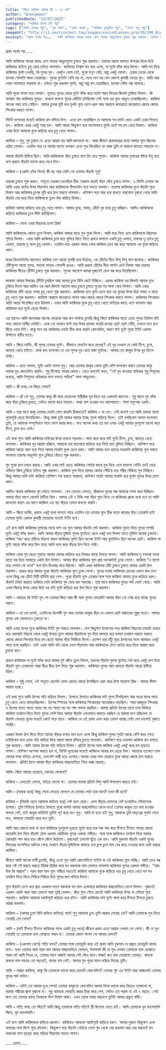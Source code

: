 ```yaml
---
title: "স্মিতা কাকিমা আমার স্ত্রী — ২য় পর্ব"
author: "Anonymous"
publishedDate: "22/07/2025"
category: "পরকিয়া বাংলা চটি গল্প"
tags: ["কাকি চোদার গল্প", "গুদ মারা", "তরুণ বয়স্ক", "পরকিয়া চুদাচুদির গল্প", "বাংলা পানু গল্প"]
imageUrl: "http://i1.eastcontent.top/images/xxxindiansex.pro/39/296_Big.jpg"
excerpt: "প্রথম পর্বের পর……   আমি কাকিমার পায়ের কাছে এসে পায়ের আঙুলগুলো চুষতে শুরু করলাম। তারপর আস্তে আসতে উপরের দিকে উঠে কাকিমার থাইতে চুমু খেয়ে চাটতে লাগলাম। কাকিমার নিশ্বাস ঘন হয়ে এলো, পা দুটো ফাঁক করে দিলো..."
---
```


প্রথম পর্বের পর……


আমি কাকিমার পায়ের কাছে এসে পায়ের আঙুলগুলো চুষতে শুরু করলাম। তারপর আস্তে আসতে উপরের দিকে উঠে কাকিমার থাইতে চুমু খেয়ে চাটতে লাগলাম। কাকিমার নিশ্বাস ঘন হয়ে এলো, পা দুটো ফাঁক করে দিলো। আমি মন দিয়ে কাকিমার গুদটা দেখছি, কি সুন্দর গুদ। একটুও লোম নেই, পুরো মসৃণ বেদি, অল্প একটু ফোলা। চেরার ভেতর থেকে হালকা গোলাপি আভা বেরোচ্ছে। গুদের ফুটোটা বেশি বড় না, দেখে মনে হয় যেন কোনো কুমারী মেয়ের গুদ। আমি আর লোভ সামলাতে পারলাম না। চাটতে শুরু করলাম গুদটা, অল্প অল্প রস বেরোচ্ছিল, হালকা সোঁদা গন্ধ আসছে।


আমি পুরো পাগল হয়ে গেলাম। দুহাতে গুদের কোয়া দুটো ফাঁক করে যতটা সম্ভব ভিতরে জিভটা ঢুকিয়ে দিলাম। কি অপরূপ স্বাদ কাকিমার গুদের। কখনো কখনো গুদের কোঁটটা চাটছিলাম সেই সঙ্গে ওর গুদে আঙুল ঢোকাচ্ছিলাম। কাকিমা অনেক গরম হয়ে গেছিল। আমার চুলের মুঠি ধরে মুখটা গুদে চেপে ধরল আর আরামে কাতরাতে কাতরাতে জোরে জোরে শিৎকার করতে লাগল।


মিনিট দশেকের মধ্যেই কাকিমা রস খসিয়ে দিল। এতো রস বেরোচ্ছিল যে আমাকে সব রসটা খেতে একটা ঢোক গিলতে হল। কাকিমা এবার একটু শান্ত হল। আমি আরো কিছুক্ষণ ধরে ভালোভাবে গুদটা চেটে সব রস খেয়ে নিলাম। কাকিমা এবার উঠে আমাকে বুকে জড়িয়ে ধরে চুমু খেতে লাগল।


কাকিমা – সুনু, গুদ চুষলে যে এতো আরাম হয় আমি জানতাম না। আজ জীবনে প্রথমবারের মতো আমার গুদে জিভের ছোঁয়া পেলাম। এতদিন পরে যে আমার ভাগ্যে ভগবান এতো সুখ লিখেছিল তা আজ তুমি না থাকলে জানতে পারতাম না।


আমার বাঁড়াটা ঠাটিয়ে ছিল। আমি কাকিমাকে বাঁড়া চুষতে বলে চিৎ হয়ে শুলাম। কাকিমা আমার দুপায়ের ফাঁকে উবু হয়ে বসে প্রথমে বাঁড়াটা ভালো করে দেখে নিল।


কাকিমা – (একটা ঢোঁক গিলে) কী বড় আর মোটা গো তোমার বাঁড়াটা সুনু!


তারপর চুষতে শুরু করল। পানুতে যেরকম দেখেছিল ঠিক সেরকম করেই বাঁড়া খেঁচে চুষতে লাগল। ৫ মিনিট চোষার পর আমি এবার খাটের উপর দাঁড়ালাম আর কাকিমাকে নীলডাউন হয়ে বসতে বললাম। তারপর কাকিমার মুখে বাঁড়াটা পুরে দিলাম আর কাকিমার চুলের মুঠি ধরে ঠাপ মারতে লাগলাম। খানিক্ষণ পরে আর ধরে রাখতে পারবোনা বুঝতে পেরে আমি বাঁড়াটা বের করে নিয়ে কাকিমাকে তুলে দাঁড় করিয়ে দিলাম।


কাকিমা আমায় জড়িয়ে ধরে চুমু খেতে লাগল। আমার বুকে, গলায়, ঠোঁটে খুব করে চুমু খাচ্ছিল। আমিও কাকিমাকে জড়িয়ে কাকিমার চুলে বিলি কাটছিলাম।


কাকিমা – সোনা এবার বিছানায় চলো প্লিজ!


আমি কাকিমাকে কোলে তুলে নিলাম, কাকিমা আমার ঘাড়ে মুখ গুজে দিলো। আমি ঘরে নিয়ে এসে কাকিমাকে বিছানায় শুইয়ে দিলাম। এবার আমি কাকিমার চুলে হাত বুলিয়ে দিতে দিতে প্রথমে কপালে একটা চুমু খেলাম, তারপর দু চোখে চুমু খেলাম, তারপর দু গালে চুমু খেলাম। এতদিন পরে এরকম আদর পেয়ে কাকিমা চোখ বন্ধ করে আমাকে ওর বুকে জড়িয়ে ধরল।


ঘরের ডিমলাইটের আলোতে কাকিমা যেন আরো সুন্দরী হয়ে উঠেছে, ওর ঠোঁটের নীচে বিন্দু বিন্দু ঘাম জমেছে। কাকিমার ঠোঁটগুলো আরো সুন্দর, পাতলা লালচে গোলাপী রঙের। আমি প্রথমে ঠোঁটের নীচে ঘামটা চেটে নিলাম আর তারপর কাকিমার নীচের ঠোঁটটা চুষতে শুরু করলাম। সুখের আবেশে আমরা দুজনেই চোখ বন্ধ করে নিয়েছিলাম।


কাকামা আমার উপরের ঠোঁটটা চুষছিল আর আমার চুলে বিলি কেটে দিচ্ছিল। এরপর কাকিমা ওর জিভটা আমার মুখে ঢুকিয়ে দিলো আর আমিও ওর নরম জিভটা আয়েশ করে চুষতে চুষতে মুখের সব লালা খেয়ে নিলাম। আমি এবার কাকিমার ঠোঁট ছেড়ে গলায় চুমু খেতে শুরু করলাম। কাকিমার হাত দুটো চেপে ধরে ওর বুকের উপর উঠে গলায় ও ঘাড়ে চুমু খেতে শুরু করলাম। কাকিমা আরামে কাতরাতে লাগল আর জোরে জোরে শিৎকার করতে লাগল। কাকিমার শিৎকারে আমি আরো উত্তেজিত হয়ে উঠলাম। এবার আমি কাকিমার বুকে চুমু খেতে খেতে মাইয়ের কাছে এসে থামলাম আর কাকিমার হাত দুটো ছেড়ে দিলাম।


এর আগেও আমি কলেজের অনেক মেয়েকে আর কল গার্লকে চুদেছি কিন্তু স্মিতা কাকিমার মতো এতো সুন্দর নিটোল মাই অন্য কোনো মামীর দেখিনি। একে তো ধবধবে ফর্সা তার উপর হালকা খয়েরি রংয়ের ছোট ছোট বোঁটা, দেখলে মনে হবে ছিঁড়ে খেয়ে নিই। কাকু মনে হয় কাকিমার দেহটা ঠিক করে খায়নি কোনোদিন, কারণ মাই দুটো পুরো টাইট একদম উল্টানো বাটির মতো।


আমি – স্মিতা ডার্লিং, কী সুন্দর তোমার দুটো। কীভাবে মেনটেন করে রেখেছ? এই দুধ দেখলে যে কেউ টিপে, চুষে, কামড়ে খেতে চাইবে। কাক কত ভাগ্যবান যে এত সুন্দর দুধ খেয়ে মজা লুটেছে। আমার তো কাকুর উপর খুব হিংসে হচ্ছে।

কাকিমা – ধ্যাত অসভ্য, তুমি একটা পাগল সুনু। আর তোমার কাকুর থেকে তুমি বেশি ভাগ্যবান কারণ তোমার কাকু আমার দুধ কোনোদিন খায়নি। শুধু টিপেছে গায়ের জোরে। খেতে বললেই বলত, “এই দুধ‌ খাওয়ার অধিকার শুধু শিশুদের রয়েছে, আমি শিশুদের অধিকারে ভাগ বসাতে পারিনা” শালা গান্ডুচোদা।

আমি – কী বলছ গো‌ স্মিতা সোনা?

কাকিমা – হ্যাঁ গো‌ সুনু, তোমার কাকু কী করে মেয়েদেল শারীরিক সুখ দিতে হয় একদম‌ই জানেনা। শুধু জানে গুদ ফাঁক করে বাঁড়া ঢুকিয়ে চুদতে, সেটাও ভালো করে পারেনা। অথচ বাপ হ‌ওয়ার সখ ষোলোয়ানা। শালা নপুংশক একটা।

আমি – তার‌ মানে কাকু তোমার দেহটা ভোগ করেনি ঠিকমতো? কাকিমা – না গো। সেই জন্যই তো আমি চোদার আশা পুরোপুরি ছেড়ে দিয়েছিলাম। কিন্তু আজ তুমি আবার আমার ইচ্ছে গুলো বাড়িয়ে দিলে। তাই বলছিলাম আসল ভাগ্যবান তুমি, যে আমাকে সম্পূর্ণভাবে পাবে ভোগ করার জন্য। নাও অনেক কথা তো হল এবার একটু আমার দুধগুলো ভালো করে টিপে, চুষে খাও দেখি।


এই কথা শুনে আমি কাকিমার মাইয়ের উপর হামলে পড়লাম। পালা করে করে মাই দুটো টিপে, চুষে, কামড়ে খেতে লাগলাম। কাকিমার খুব আরাম হচ্ছিল, আমাকে চার হাতপায়ে জড়িয়ে ধরে পিঠে হাত বুলিয়ে দিচ্ছিল। খানিক্ষণ পরে কাকিমা আরো গরম হয়ে গিয়ে আমার মাথাটা বুকে চেপে ধরল। আমি আমার ডান হাতের মধ্যমাটা কাকিমার গুদে ঘষতে লাগলাম তারপর আঙুলটা গুদে ঢুকিয়ে খেঁচতে শুরু করলাম।


গুদ পুরো রসে চবচব করছে। আমি এবার মাই ছেড়ে কাকিমার পেটের কাছে মুখ নিয়ে এসে রসালো পেটটা চেটে খেয়ে নাভিতে জিভ ঢুকিয়ে চাটতে শুরু করলাম। কাকিমা দুপা দিয়ে আমার কোমর পেঁচিয়ে ধরে শরীর বেঁকিয়ে সুখ নিচ্ছিল। কিন্তু আমার নাভি চাটা কাকিমা বেশিক্ষণ সহ্য করতে পারলনা, খানিক্ষণ পরেই আমার মাথাটা ধরে মুখটা গুদের উপর চেপে ধরল।


আমিও আবার কাকিমার গুদ চাটতে লাগলাম। বেশ‌ নোনতা নোনতা, ঝাঁঝালো গুদের গন্ধ আমাকে পগল‌ করে দিচ্ছিল। আমার বাঁড়া আগে থেকেই ঠাটিয়ে ছিল। আমার এই ৭ ইঞ্চি লম্বা বাঁড়া গুদে নিতে যে কাকিমার প্রচন্ড ব্যথা হবে তা আমি জানতাম কারণ এর আগে কাকিমা এত বড় বাঁড়ার চোদন‌ কখনো খায়নি।


আমি – স্মিতা ডার্লিং, প্রথমে একটু ব্যথা লাগতে পারে এতদিন তো তোমার গুদে ঠিক মতো কারোর বাঁড়া ঢোকেনি তাই তোমার গুদটা একদম কুমারী মেয়েদের মতোই টাইট হবে।


এই বলে আমি কাকিমার দুপায়ের মাঝে বসে ওর গুদে আমার বাঁড়াটা সেট করলাম। কাকিমা দুহাত দিয়ে গুদের পাপড়ি দুটো একটু ফাঁক করল। আমি আমার বাঁড়ার মুন্ডিটা গুদের ফুটোতে রেখে একটু চাপ দিলাম তাতে মুন্ডিটা অর্ধেক ঢুকলো। কাকিমা ‘আঃ’ করে চেঁচিয়ে উঠলো কারণ কাকিমার গুদটা ছিল অনেক টাইট আর ফুটোটাও ছিল অনেক ছোট। কাকিমা পা দুটো আরো ফাঁক করে দিল যাতে আমি ভাল করে বাঁড়ার ঠাপ দিতে পারি।


কাকিমা এবার গুদ ছেড়ে দুহাতে আমার কোমর জড়িয়ে ধরে নিজের‌ কাছে টানতে লাগল। আমি কাকিমার দু বগলের মাঝে হাতে ভর দিয়ে সজোরে একটা ঠাপ দিলাম। আমার বাঁড়া কাকিমার গুদে প্রায় অনেকটাই ঢুকে গেলো। কাকিমা “ও মাগো মরে গেলাম গো ওগো” বলে চিল চিৎকার করে উঠলো। আমি এবার কাকিমার ঠোঁট চুষতে চুষতে আবার একটা ঠাপ মারলাম। চরচর করে আমার পুরো বাঁড়াটা কাকিমার গুদে ঢুকে গেলো। গুদের ব্যথায় কাকিমার চোখের কোনে জল চলে এলো কিন্তু ওর ঠোঁটে মিষ্টি হাঁসিটা রয়ে গেল। পুরো বাঁড়াটা গুদে ঢোকার সঙ্গে সঙ্গে কাকিমা আমায় বুকে জড়িয়ে ধরল। বাঁড়াটা চটচট করাতে তাকিয়ে দেখি কাকিমার গুদ বেয়ে রক্ত গড়াচ্ছে। তার মানে কাকিমার গুদের পর্দা ফেটে গেছে। আমি এবার স্মিতার উপর থেকে উঠে ওর থাই দুটো জড়িয়ে ধরে ঠাপ দিতে শুরু করলাম।


আমি – আহহহ কি টাইট গুদ গো তোমার স্মিতা আর কী গরম গুদের ভেতরটা! আমার বাঁড়া তো সেদ্ধ হয়ে যাচ্ছে গুদের গরমে।

কাকিমা – তা তো হবেই, এতদিনের উপোষী গুদ আর তোমার কাকুর বাঁড়া যে একদম ছোট বাচ্চাদের নুঙ্কুর মতো। আমার গুদের এক কোনাতেও ঢুকতো না।


আমি এবার মনের সুখে কাকিমার টাইট গুদ মারতে লাগলাম। বেশ কিছুক্ষণ ঠাপানোর পরে কাকিমা বিছানার চাদরটা খামচে ধরে কোমরটা বিছানা থেকে একটু উপরে তুলে আমার বাঁড়াটাকে গুদ দিয়ে কামড়ে ধরে ঘনঘন তলঠাপ মারতে মারতে জোরে জোরে শিৎকার দিয়ে রস ছেড়ে আমার বাঁড়া ভিজিয়ে দিলো।এতক্ষণ ধরে হাঁটু মুড়ে ঠাপানোর ফলে আমারও একটু পায়ে ব্যথা করছিল। তাই এবার আমি খাট থেকে নেমে দাঁ‌ড়ালাম আর কাকিমাকে টেনে খাটের ধারে নিয়ে আরাম করে চুদবো বলে।


প্রথমে কাকিমার পা দুটো ফাঁক করে আমার দুই কাঁধে তুলে নিলাম, তারপর বাঁড়াটা গুদের ফুটোয় সেট করে একটু চাপ দিয়ে বাঁড়াটা গুদে ঢোকালাম আরা ধীরে ধীরে ঠাপ দিতে শুরু করলাম। কাকিমার গুদের গরম কামড়ে বাঁড়াটা আরো ঠাটিয়ে উঠল।


কাকিমা – সুষ্ঠু সোনা, ওই পানুতে ছেলেটা যেমন জোরে জোরে ঠাপাচ্ছিল ওরম করে ঠাপা মারোনা প্লিজ। আমার ভীষণ আরাম হচ্ছে।


এই কথা শুনে আমি ঠাপের গতি বাড়িয়ে দিলাম। ঠাপাতে ঠাপাতে কাকিমার মাই গুলো টিপছিলাম আর মাঝে মাঝে পায়ে চুমু খেতে খেতে কামড়াচ্ছিলাম। ঠাপের স্পিডের সঙ্গে কাকিমার শিৎকারের আওয়াজও বাড়ছিল। সারা ঘরজুড়ে শিৎকার ও ঠাপের পচাত পচাত পচাত পচ পচ পচাত পচ পচ শব্দ গমগম করছিল। আমার প্রতিটা ঠাপের তালে তাল মিলিয়ে কাকিমা তলঠাপ দিতে দিতে গুদের পেশি দিয়ে আমার বাঁড়াটা এমনভাবে কামড়ে ধরছিল যে আমার মনে হচ্ছিলনা যে বাঁড়াটা বোধহয় গুদের মধ্যেই কেটে পড়ে যাবে। কাকিমা যে এই প্রথম এমন কড়া চোদন খাচ্ছে সেটা বেশ ভালোই বুঝতে পারছি।


এরকম উদ্দাম ঠাপ দিতে দিতে আমার বাঁড়ার ডগায় মাল চলে এলো কিন্তু কাকিমা গুদের সুখটা আরো বেশি করে পেতে চাইছিলাম বলে চোদা গতি কমিয়ে দিয়ে আস্তে আস্তে রসিয়ে চুদতে লাগলাম। খানিক্ষণ পরে দেখলাম কাকিমা রস খসাতে শুরু করেছে। আমি আবার ঠাপের গতি বাড়িয়ে দিলাম। প্রতিটা ঠাপের সঙ্গে কাকিমা একটু একটু করে রস ছাড়তে লাগল। বেশিক্ষণ অপেক্ষা করতে হল না, মিনিট দুয়েকের মধ্যেই কাকিমখ আবার রস ছেড়ে দিল। আমারো ততক্ষণে মাল ফেলার সময় ঘনিয়ে এসেছে, তলপেটা ভারী হয়ে এসেছে।আমার এবার মাল বেরোবে বুঝে আরো জোরে ঠাপ মারতে লাগলাম। প্রতিটা ঠাপে আমার বাঁড়া কাকিমার বাচ্ছাদানিতে গিয়ে ধাক্কা মারছে।


আমি– স্মিতা আমার বেরোবে, কোথায় ফেলবো?

কাকিমা – ভেতরেই ফেলো, বাইরে ফেলো না। তোমার মালের প্রতিটা বিন্দু আমি উপভোগ করতে চাই।

আমি – (অবাক হয়ে) কিন্তু সোনা ভেতরে ফেললে যে তোমার পেটে হয়ে যাবে? তখন কী হবে?

কাকিমা – (মিচকি হেসে আমাকে জড়িয়ে ধরে) পেট হলে হোক। এমন বাঁড়ার চোদনের পেট হ‌ওয়াটাও সৌভাগ্যের ব্যাপার। তুমি নিশ্চিন্তে ঠাপাতে ঠাপাতে পুরো মালটা আমার বাচ্ছাদানিতে ফেলে দাও! তোমার কাকুর তো বাবা হ‌ওয়ার ক্ষমতা নেই, তাই কাকুর ঘাটতিটা তুমি‌ই পূর্ণ করে দাও সুনু। আমি মা হতে চাই সুনু, আমাকে তুমি মাতৃত্বের সুখটা পেতে দাও, আমাকে পোয়াতি করে দাও তুমি।


আমি আর কোনো কথা না বলে কাকিমার দুধগুলো দুহাতে মুঠো করে ধরে পক পক করে টিপতে টিপতে গায়ের জোরে কয়েকটা ঠাপ দিয়ে বাঁড়াটা ঠেসে ধরলাম জেঠিমার গুদের একদম গভীরে। সঙ্গে সঙ্গে কাকিমাও তলঠাপ দিয়ে আমার কোমরটা শক্ত করে ধরে কেঁপে কেঁপে উঠেলো। দুজনেরই তলপেট ছুঁয়ে এক হল। আমি বুঝলাম বাঁড়াটা একটা গুদের ভিতরের মাংসপিণ্ডে আটকে গেছে যেখানে বাঁড়ার মুন্ডিটাকে কামড়ে ধরে চুষে চুষে মাল বের করে নেওয়ার জন্য চেষ্টা করছে কাকিমা।


জীবনে আমি অনেক মাগী চুদেছি, কিন্তু এতো সুখ আমি কোনোদিনো পাইনি যা এই কাকিমার গুদে পাচ্ছি। আমি চোখ বন্ধ করে গোঁ গোঁ করতে করতে চিরিক চিরিক করে ঘন থকথকে মাল ফেলতে লাগলাম কাকিমার গুদের একদম গভীরে। “আহ উফ কি আরাম”। গরম গরম মাল গুদে গভীরে পড়তেই কাকিমা আমাকে বুকে জড়িয়ে ধরে চুমু খেতে খেতে ঘন ঘন তলঠাপ দিতে দিতে শিউরে শিউরে উঠে গুদের জল খসিয়ে দিলো।


গুদে বাঁড়াটা চেপে ধরে প্রায় এককাপ মতো থকথকে ঘন মাল একেবারে কাকিমার বাচ্ছাদানিতে ফেলে দিলাম। দুজনেই এরকম একটা গরম গরম চোদনে পরম তৃপ্তি পেলাম। বাঁড়া গুদে গেঁথে রেখেই আমি কাকিমার উপর গা এলিয়ে শুয়ে পড়লাম। কাকিমা আমাকে আষ্টেপৃষ্টে জড়িয়ে ধরে র‌ইল। আমি কাকিমার মাই দুটো পালা করে টিপতে টিপতে চুষতে আরম্ভ করলাম।

কাকিমা – (আমার চুলে বিলি কাটতে কাটতে) অ্যাই সুনু আমাকে চুদে তুমি আরাম পেয়েছ তো? আমি তোমাকে সুখ দিতে পেরেছি তো সোনা?

আমি – (মাই টিপতে টিপতে কাকিমার গালে একটা চুমু খেয়ে) জীবনে প্রথম এতো আরাম পেলাম গো সোনা। কী যে সুখ পেয়েছি তা তোমাকে বলে বোঝাতে পারব না। তোমার কেমন লাগল গো আমার চোদন?

কাকিমা – (একগাল‌ হেসে) সত্যি বলব? তোমার সঙ্গে চোদাচুদি করে এই প্রথম আমি বুঝলাম যে প্রকৃত চোদাচুদি কাকে বলে। যখন তোমার গরম গরম মাল আমার বাচ্ছাদানিতে ফেললে, উফফফ! কী যে সুখ পেলাম তোমাকে বলে বোঝাতে পারব না! আমি সিওর যে, তোমার মালে আজই আমার পেট বেঁধে যাবে।বাব্বা! কত মাল বেরোলো তোমার। ঝলকে ঝলকে মাল পড়ছে তো পড়ছেই, থামার নাম নেই। আমার গুদ পুরো মালে ভরিয়ে দিয়েছ তুমি।

আমি – আচ্ছা কাকিমা, কাকু কি তোমাকে ভালো করে চোদেনি কোনোদিন? তোমার গুদ এত টাইট আর আজকেই তোমার গুদের পর্দা ফাটল।

কাকিমা – ওটাই তো আমার দুঃখ সোনা! তোমার কাকুতো কোনোদিন আমার দিকে ভালো করে ফিরেও তাকালো না, আমার শরীরের জ্বালা বুঝলো না। শুধু আমাকে পোয়াতি করার চিন্তা করে গেল, সেটাও তো পারল না এই ৭ বছরে। সেই জন্য তো তোমার কাছে নিজেকে সঁপে দিলাম আজ। এখন থেকে সবার আড়ালে তুমি‌ই আমার প্রকৃত স্বামী।

আমি – সত্যি বলছ তো স্মিতা? আমি কিন্তু তোমাকে সত্যি সত্যিই স্ত্রী হিসেবে পেতে চাই। আমি তোমাকে খুব ভালোবাসি স্মিতা, খুব ভালোবাসি।


এই বলে আমি কাকিমাকে জড়িয়ে ধরলাম। কাকিমাও আমাকে আষ্টেপৃষ্টে জড়িয়ে ধরল। আমরা দুজনে কিছুক্ষণ একে অপরের সঙ্গে মিশে শুয়ে র‌ইলাম। কিছুক্ষণ পরে বাঁড়াটা নেতিয়ে গেলে গুদ থেকে বের করলাম আর বের করতেই ঘন থকথেক মাল হড়হড় করে গড়িয়ে বিছানায় পড়তে লাগল।


……ক্রমশ……
